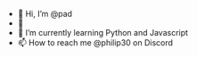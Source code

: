 - 👋 Hi, I’m @pad
- 👀
- 🌱 I’m currently learning Python and Javascript
- 📫 How to reach me @philip30 on Discord

<!---
PAD56946/PAD56946 is a ✨ special ✨ repository because its `README.md` (this file) appears on your GitHub profile.
You can click the Preview link to take a look at your changes.
--->
